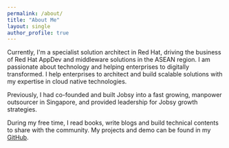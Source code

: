 ```yaml
---
permalink: /about/
title: "About Me"
layout: single
author_profile: true
---
```


Currently, I'm a specialist solution architect in Red Hat, driving the business of Red Hat AppDev and middleware solutions in the ASEAN region. 
I am passionate about technology and helping enterprises to digitally transformed. I help enterprises to architect and build scalable solutions with my expertise in cloud native technologies.  

Previously, I had co-founded and built Jobsy into a fast growing, manpower outsourcer in Singapore, and provided leadership for Jobsy growth strategies.  

During my free time, I read books, write blogs and build technical contents to share with the community. My projects and demo can be found in my [GitHub](https://github.com/jiajunngjj). 
 
